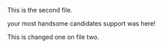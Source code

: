 This is the second file.


your most handsome candidates support was here!

This is changed one on file two.



